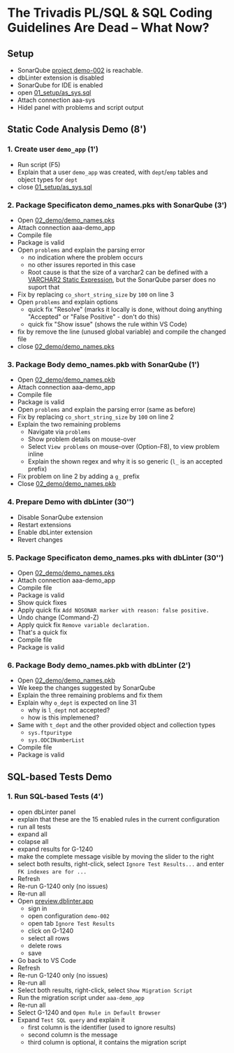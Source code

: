 # The Trivadis PL/SQL & SQL Coding Guidelines Are Dead – What Now?

## Setup

- SonarQube [project demo-002](http://192.168.1.57:61011/dashboard?id=demo-002) is reachable.
- dbLinter extension is disabled
- SonarQube for IDE is enabled
- open [01_setup/as_sys.sql](01_setup/as_sys.sql)
- Attach connection aaa-sys
- Hidel panel with problems and script output

## Static Code Analysis Demo (8')

### 1. Create user `demo_app` (1')

- Run script (F5)
- Explain that a user `demo_app` was created, with `dept`/`emp` tables and object types for `dept`
- close [01_setup/as_sys.sql](01_setup/as_sys.sql)

### 2. Package Specificaton demo_names.pks with SonarQube (3')

- Open [02_demo/demo_names.pks](02_demo/demo_names.pks)
- Attach connection aaa-demo_app
- Compile file
- Package is valid
- Open `problems` and explain the parsing error
  - no indication where the problem occurs
  - no other issures reported in this case
  - Root cause is that the size of a varchar2 can be defined with a [VARCHAR2 Static Expression](https://docs.oracle.com/en/database/oracle/oracle-database/23/lnpls/expressions.html#GUID-5D80A222-E07B-45B5-AB08-83016EF64A45), but the SonarQube parser does no suport that
- Fix by replacing `co_short_string_size` by `100` on line 3
- Open `problems` and explain options
  - quick fix "Resolve" (marks it locally is done, without doing anything "Accepted" or "False Positive" - don't do this)
  - quick fix "Show issue" (shows the rule within VS Code)
- fix by remove the line (unused global variable) and compile the changed file
- close [02_demo/demo_names.pks](02_demo/demo_names.pks)

### 3. Package Body demo_names.pkb with SonarQube (1')

- Open [02_demo/demo_names.pkb](02_demo/demo_names.pkb)
- Attach connection aaa-demo_app
- Compile file
- Package is valid
- Open `problems` and explain the parsing error (same as before)
- Fix by replacing `co_short_string_size` by `100` on line 2
- Explain the two remaining problems
  - Navigate via `problems`
  - Show problem details on mouse-over
  - Select `View problems` on mouse-over (Option-F8), to view problem inline
  - Explain the shown regex and why it is so generic (`l_` is an accepted prefix)
- Fix problem on line 2 by adding a `g_` prefix
- Close [02_demo/demo_names.pkb](02_demo/demo_names.pkb)

### 4. Prepare Demo with dbLinter (30'')

- Disable SonarQube extension
- Restart extensions
- Enable dbLinter extension
- Revert changes

### 5. Package Specificaton demo_names.pks with dbLinter (30'')

- Open [02_demo/demo_names.pks](02_demo/demo_names.pks)
- Attach connection aaa-demo_app
- Compile file
- Package is valid
- Show quick fixes
- Apply quick fix `Add NOSONAR marker with reason: false positive.`
- Undo change (Command-Z)
- Apply quick fix `Remove variable declaration.`
- That's a quick fix
- Compile file
- Package is valid

### 6. Package Body demo_names.pkb with dbLinter (2')

- Open [02_demo/demo_names.pkb](02_demo/demo_names.pkb)
- We keep the changes suggested by SonarQube
- Explain the three remaining problems and fix them
- Explain why `o_dept` is expected on line 31
  - why is `l_dept` not accepted?
  - how is this implemened?
- Same with `t_dept` and the other provided object and collection types
  - `sys.ftpuritype`
  - `sys.ODCINumberList`
- Compile file
- Package is valid

## SQL-based Tests Demo

### 1. Run SQL-based Tests (4')

- open dbLinter panel
- explain that these are the 15 enabled rules in the current configuration
- run all tests
- expand all
- colapse all
- expand results for G-1240
- make the complete message visible by moving the slider to the right
- select both results, right-click, select `Ignore Test Results...` and enter `FK indexes are for ...`
- Refresh
- Re-run G-1240 only (no issues)
- Re-run all
- Open [preview.dblinter.app](https://preview.dblinter.app)
  - sign in
  - open configuration `demo-002`
  - open tab `Ignore Test Results`
  - click on G-1240
  - select all rows
  - delete rows
  - save
- Go back to VS Code
- Refresh
- Re-run G-1240 only (no issues)
- Re-run all
- Select both results, right-click, select `Show Migration Script`
- Run the migration script under `aaa-demo_app`
- Re-run all
- Select G-1240 and `Open Rule in Default Browser`
- Expand `Test SQL query` and explain it
  - first column is the identifier (used to ignore results)
  - second column is the message
  - third column is optional, it contains the migration script
